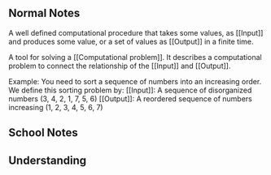 ## Normal Notes
A well defined computational procedure that takes some values, as [[Input]] and produces some value, or a set of values as [[Output]] in a finite time.

A tool for solving a [[Computational problem]]. It describes a computational problem to connect the relationship of the [[Input]] and [[Output]].

Example: You need to sort a sequence of numbers into an increasing order. We define this sorting problem by:
	[[Input]]: A sequence of disorganized numbers (3, 4, 2, 1, 7, 5, 6)
	[[Output]]: A reordered sequence of numbers increasing (1, 2, 3, 4, 5, 6, 7)



## School Notes






## Understanding




